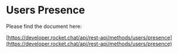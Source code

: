 # Users Presence

Please find the document here: 

[https://developer.rocket.chat/api/rest-api/methods/users/presence](https://developer.rocket.chat/api/rest-api/methods/users/presence)

